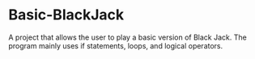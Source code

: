 # Basic-BlackJack
A project that allows the user to play a basic version of Black Jack. The program mainly uses if statements, loops, and logical operators.
